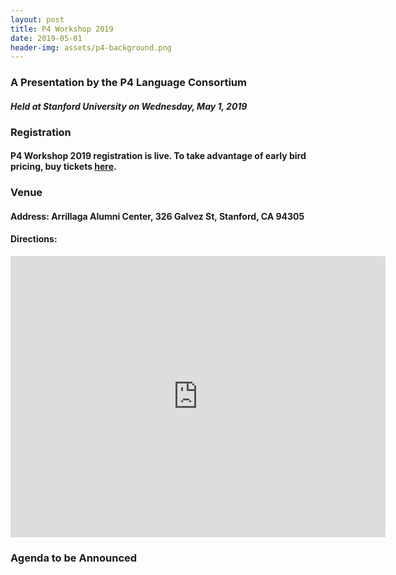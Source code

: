 ```yaml
---
layout: post
title: P4 Workshop 2019
date: 2019-05-01
header-img: assets/p4-background.png
---
```


### A Presentation by the P4 Language Consortium  
#### *Held at Stanford University on Wednesday, May 1, 2019* 

### Registration 
#### P4 Workshop 2019 registration is live. To take advantage of early bird pricing, buy tickets [here](https://www.eventbrite.com/e/p4-workshop-2019-tickets-55314832152).

### Venue
#### Address: Arrillaga Alumni Center, 326 Galvez St, Stanford, CA 94305
#### Directions:
    
<iframe src="https://www.google.com/maps/embed?pb=!1m18!1m12!1m3!1d3168.2722083658236!2d-122.16701278469225!3d37.43067377982362!2m3!1f0!2f0!3f0!3m2!1i1024!2i768!4f13.1!3m3!1m2!1s0x808fbb28416493a7%3A0x778a60994d7a5e4c!2sFrances+C.+Arrillaga+Alumni+Center!5e0!3m2!1sen!2sus!4v1526996941379" width="600" height="450" frameborder="0" style="border:0" allowfullscreen></iframe>  
    
### Agenda to be Announced
